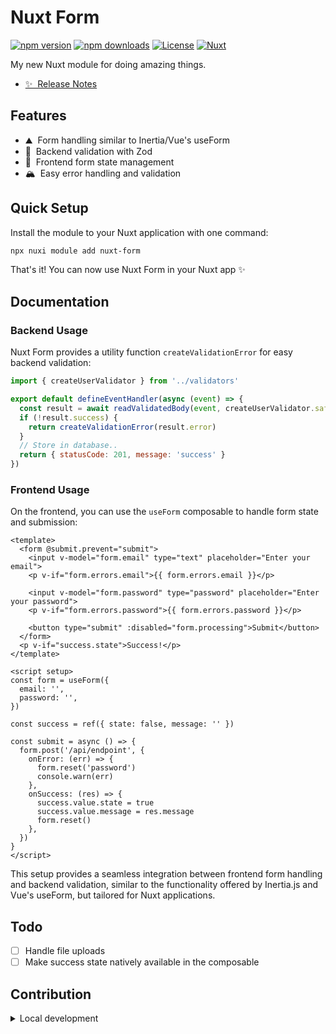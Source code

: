 # Nuxt Form

[![npm version][npm-version-src]][npm-version-href]
[![npm downloads][npm-downloads-src]][npm-downloads-href]
[![License][license-src]][license-href]
[![Nuxt][nuxt-src]][nuxt-href]

My new Nuxt module for doing amazing things.

- [✨ &nbsp;Release Notes](/CHANGELOG.md)
<!-- - [🏀 Online playground](https://stackblitz.com/github/your-org/nuxt-form?file=playground%2Fapp.vue) -->
<!-- - [📖 &nbsp;Documentation](https://example.com) -->

## Features

- ⛰ &nbsp;Form handling similar to Inertia/Vue's useForm
- 🚠 &nbsp;Backend validation with Zod
- 🌲 &nbsp;Frontend form state management
- 🏔 &nbsp;Easy error handling and validation

## Quick Setup

Install the module to your Nuxt application with one command:

```bash
npx nuxi module add nuxt-form
```

That's it! You can now use Nuxt Form in your Nuxt app ✨

## Documentation

### Backend Usage

Nuxt Form provides a utility function `createValidationError` for easy backend validation:

```javascript
import { createUserValidator } from '../validators'

export default defineEventHandler(async (event) => {
  const result = await readValidatedBody(event, createUserValidator.safeParse)
  if (!result.success) {
    return createValidationError(result.error)
  }
  // Store in database..
  return { statusCode: 201, message: 'success' }
})
```

### Frontend Usage

On the frontend, you can use the `useForm` composable to handle form state and submission:

```vue
<template>
  <form @submit.prevent="submit">
    <input v-model="form.email" type="text" placeholder="Enter your email">
    <p v-if="form.errors.email">{{ form.errors.email }}</p>

    <input v-model="form.password" type="password" placeholder="Enter your password">
    <p v-if="form.errors.password">{{ form.errors.password }}</p>

    <button type="submit" :disabled="form.processing">Submit</button>
  </form>
  <p v-if="success.state">Success!</p>
</template>

<script setup>
const form = useForm({
  email: '',
  password: '',
})

const success = ref({ state: false, message: '' })

const submit = async () => {
  form.post('/api/endpoint', {
    onError: (err) => {
      form.reset('password')
      console.warn(err)
    },
    onSuccess: (res) => {
      success.value.state = true
      success.value.message = res.message
      form.reset()
    },
  })
}
</script>
```

This setup provides a seamless integration between frontend form handling and backend validation, similar to the functionality offered by Inertia.js and Vue's useForm, but tailored for Nuxt applications.

## Todo

- [ ] Handle file uploads
- [ ] Make success state natively available in the composable

## Contribution

<details>
  <summary>Local development</summary>

  ```bash
  # Install dependencies
  npm install

  # Generate type stubs
  npm run dev:prepare

  # Develop with the playground
  npm run dev

  # Build the playground
  npm run dev:build

  # Run ESLint
  npm run lint

  # Run Vitest
  npm run test
  npm run test:watch

  # Release new version
  npm run release
  ```

</details>

<!-- Badges -->
[npm-version-src]: https://img.shields.io/npm/v/nuxt-form/latest.svg?style=flat&colorA=020420&colorB=00DC82
[npm-version-href]: https://npmjs.com/package/nuxt-form

[npm-downloads-src]: https://img.shields.io/npm/dm/nuxt-form.svg?style=flat&colorA=020420&colorB=00DC82
[npm-downloads-href]: https://npmjs.com/package/nuxt-form

[license-src]: https://img.shields.io/npm/l/nuxt-form.svg?style=flat&colorA=020420&colorB=00DC82
[license-href]: https://npmjs.com/package/nuxt-form

[nuxt-src]: https://img.shields.io/badge/Nuxt-020420?logo=nuxt.js
[nuxt-href]: https://nuxt.com
